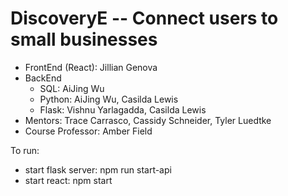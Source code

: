 # DiscoveryE -- Connect users to small businesses  
* FrontEnd (React): Jillian Genova
* BackEnd  
   * SQL: AiJing Wu
   * Python: AiJing Wu, Casilda Lewis
   * Flask: Vishnu Yarlagadda, Casilda Lewis  
* Mentors: Trace Carrasco, Cassidy Schneider, Tyler Luedtke
* Course Professor: Amber Field

To run:
* start flask server: npm run start-api
* start react: npm start
